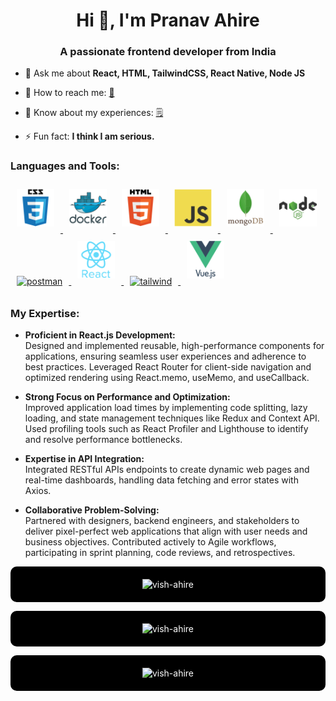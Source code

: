 <h1 align="center">Hi 👋, I'm Pranav Ahire</h1>
<h3 align="center">A passionate frontend developer from India</h3>

- 💍 Ask me about **React, HTML, TailwindCSS, React Native, Node JS**
- 📧 How to reach me: [📧](mailto:pranavahire11234@gmail.com)
- 📒 Know about my experiences: [🗒️](https://drive.google.com/file/d/1Wgl_Zpt6H0NL6gTYmv9HX2pW98GIukUq/view?usp=drive_link)
- ⚡ Fun fact: **I think I am serious.**


  <!-- <h3 align="left">Connect with me:</h3> <p align="left"> </p>-->


<h3 align="left">Languages and Tools:</h3>
<p align="left">
  <a href="https://www.w3schools.com/css/" target="_blank" rel="noreferrer"> <img src="https://raw.githubusercontent.com/devicons/devicon/master/icons/css3/css3-original-wordmark.svg" alt="css3" width="60" height="60" style="margin: 10px"/> </a> 
  <a href="https://www.docker.com/" target="_blank" rel="noreferrer"> <img src="https://raw.githubusercontent.com/devicons/devicon/master/icons/docker/docker-original-wordmark.svg" alt="docker" width="60" height="60" style="margin: 10px"/> </a> 
  <a href="https://www.w3.org/html/" target="_blank" rel="noreferrer"> <img src="https://raw.githubusercontent.com/devicons/devicon/master/icons/html5/html5-original-wordmark.svg" alt="html5" width="60" height="60" style="margin: 10px"/> </a> 
  <a href="https://developer.mozilla.org/en-US/docs/Web/JavaScript" target="_blank" rel="noreferrer"> <img src="https://raw.githubusercontent.com/devicons/devicon/master/icons/javascript/javascript-original.svg" alt="javascript" width="60" height="60" style="margin: 10px"/> </a> 
  <a href="https://www.mongodb.com/" target="_blank" rel="noreferrer"> <img src="https://raw.githubusercontent.com/devicons/devicon/master/icons/mongodb/mongodb-original-wordmark.svg" alt="mongodb" width="60" height="60" style="margin: 10px"/> </a> 
  <a href="https://nodejs.org" target="_blank" rel="noreferrer"> <img src="https://raw.githubusercontent.com/devicons/devicon/master/icons/nodejs/nodejs-original-wordmark.svg" alt="nodejs" width="60" height="60" style="margin: 10px"/> </a> 
  <a href="https://postman.com" target="_blank" rel="noreferrer"> <img src="https://www.vectorlogo.zone/logos/getpostman/getpostman-icon.svg" alt="postman" width="60" height="60" style="margin: 10px"/> </a> 
  <a href="https://reactjs.org/" target="_blank" rel="noreferrer"> <img src="https://raw.githubusercontent.com/devicons/devicon/master/icons/react/react-original-wordmark.svg" alt="react" width="60" height="60" style="margin: 10px"/> </a> 
  <a href="https://tailwindcss.com/" target="_blank" rel="noreferrer"> <img src="https://www.vectorlogo.zone/logos/tailwindcss/tailwindcss-icon.svg" alt="tailwind" width="60" height="60" style="margin: 10px"/> </a> 
  <a href="https://vuejs.org/" target="_blank" rel="noreferrer"> <img src="https://raw.githubusercontent.com/devicons/devicon/master/icons/vuejs/vuejs-original-wordmark.svg" alt="vuejs" width="60" height="60" style="margin: 10px"/> </a> 
</p>

<h3 align="left">My Expertise:</h3>

- **Proficient in React.js Development:**  
  Designed and implemented reusable, high-performance components for applications, ensuring seamless user experiences and adherence to best practices. Leveraged React Router for client-side navigation and optimized rendering using React.memo, useMemo, and useCallback.

- **Strong Focus on Performance and Optimization:**  
  Improved application load times by implementing code splitting, lazy loading, and state management techniques like Redux and Context API. Used profiling tools such as React Profiler and Lighthouse to identify and resolve performance bottlenecks.

- **Expertise in API Integration:**  
  Integrated RESTful APIs endpoints to create dynamic web pages and real-time dashboards, handling data fetching and error states with Axios.

- **Collaborative Problem-Solving:**  
  Partnered with designers, backend engineers, and stakeholders to deliver pixel-perfect web applications that align with user needs and business objectives. Contributed actively to Agile workflows, participating in sprint planning, code reviews, and retrospectives.

<p align="center" style="background-color: black; padding: 20px; border-radius: 10px; color: white;">
  <img src="https://github-readme-stats.vercel.app/api/top-langs?username=vish-ahire&show_icons=true&locale=en&layout=compact" alt="vish-ahire" />
</p>

<p align="center" style="background-color: black; padding: 20px; border-radius: 10px; color: white;">
  <img src="https://github-readme-stats.vercel.app/api?username=vish-ahire&show_icons=true&locale=en" alt="vish-ahire" />
</p>

<p align="center" style="background-color: black; padding: 20px; border-radius: 10px; color: white;">
  <img src="https://github-readme-streak-stats.herokuapp.com/?user=vish-ahire&" alt="vish-ahire" />
</p>



